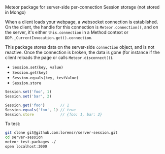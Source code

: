 Meteor package for server-side per-connection Session storage (not stored in Mongo)

When a client loads your webpage, a websocket connection is established. On the client, the handle for this connection is `Meteor.connection()`, and on the server, it's either `this.connection` in a Method context or `DDP._CurrentInvocation.get().connection`.

This package stores data on the server-side `connection` object, and is not reactive. Once the connection is broken, the data is gone (for instance if the client reloads the page or calls `Meteor.disconnect()`).

- `Session.set(key, value)`
- `Session.get(key)`
- `Session.equals(key, testValue)`
- `Session.store`

```javascript
Session.set('foo', 1)
Session.set('bar', 2)

Session.get('foo')       // 1
Session.equals('foo', 1) // true
Session.store            // {foo: 1, bar: 2}
```

To test: 

```bash
git clone git@github.com:lorensr/server-session.git
cd server-session
meteor test-packages ./
open localhost:3000
```
